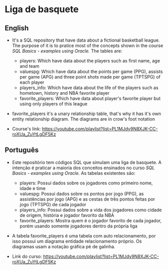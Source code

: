# Liga de basquete
## English
- It's a SQL repository that have data about a fictional basketball league. The purpose of it is to pratice most of the concepts shown in the course *SQL Basics - examples using Oracle.* The tables are:
    - players: Which have data about the players such as first name, age and team
    - valuespg: Which have data about the points per game (PPG), assists per game (APG) and three point shots made per game (TPTSPG) of each player
    - players_info: Which have data about the life of the players such as hometown, history and NBA favorite player
    - favorite_players: Which have data about player's favorite player but using only players of this league

- favorite_players it's a unary relationship table, that's why it has it's own entity relationship diagram. The diagrams are in crow's foot notation
- Course's link: https://youtube.com/playlist?list=PL1MJdy9N8XJK-CC-roXUa_ZuYtLgDF5Kz

## Português
- Este repositório tem códigos SQL que simulam uma liga de basquete. A intenção é praticar a maioria dos conceitos ensinados no curso *SQL Basics - examples using Oracle.* As tabelas existentes são:
    - players: Possui dados sobre os jogadores como primeiro nome, idade e time
    - valuespg: Possui dados sobre os pontos por jogo (PPG), as assistências por jogo (APG) e as cestas de três pontos feitas por jogo (TPTSPG) de cada jogador
    - players_info: Possui dados sobre a vida dos jogadores como cidade de origem, história e jogador favorito da NBA
    - favorite_players: Mostra quem é o jogador favorito de cada jogador, porém usando somente jogadores dentro da própria liga

-  A tabela favorite_players é uma tabela com auto relacionamento, por isso possui um diagrama entidade relacionamento próprio. Os diagramas usam a notação gráfica pé de galinha.
- Link do curso: https://youtube.com/playlist?list=PL1MJdy9N8XJK-CC-roXUa_ZuYtLgDF5Kz
